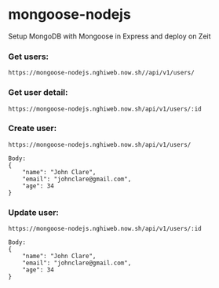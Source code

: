 # mongoose-nodejs
Setup MongoDB with Mongoose in Express and deploy on Zeit

### Get users: 
```
https://mongoose-nodejs.nghiweb.now.sh//api/v1/users/
```

### Get user detail:
```
https://mongoose-nodejs.nghiweb.now.sh/api/v1/users/:id
```

### Create user:
```
https://mongoose-nodejs.nghiweb.now.sh/api/v1/users/

Body:
{
	"name": "John Clare",
	"email": "johnclare@gmail.com",
	"age": 34
}
```

### Update user:
```
https://mongoose-nodejs.nghiweb.now.sh/api/v1/users/:id

Body:
{
	"name": "John Clare",
	"email": "johnclare@gmail.com",
	"age": 34
}
```
